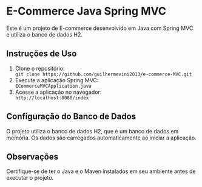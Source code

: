 <!DOCTYPE html>
<html>
<head>
  <meta charset="UTF-8">
</head>
<body>
<h1>E-Commerce Java Spring MVC</h1>

  <p>Este é um projeto de E-commerce desenvolvido em Java com Spring MVC e utiliza o banco de dados H2.</p>

  <h2>Instruções de Uso</h2>
  <ol>
        <li>Clone o repositório:</li>
        <code>git clone https://github.com/guilhermevini2013/e-commerce-MVC.git</code>
        <li>Execute a aplicação Spring MVC:</li>
        <code>ECommerceMVCApplication.java</code>
        <li>Acesse a aplicação no navegador:</li>
        <code>http://localhost:8080/index</code>
    </ol>
    <h2>Configuração do Banco de Dados</h2>
    <p>O projeto utiliza o banco de dados H2, que é um banco de dados em memória. Os dados são carregados automaticamente
        ao iniciar a aplicação.</p>
    <h2>Observações</h2>
    <p>Certifique-se de ter o Java e o Maven instalados em seu ambiente antes de executar o projeto.</p>

</body>
</html>




